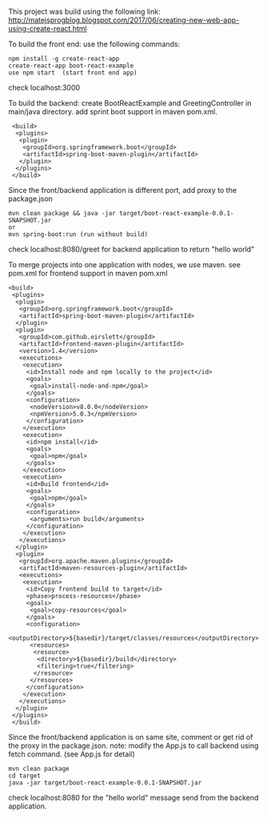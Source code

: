 This project was build using the following link:
http://matejsprogblog.blogspot.com/2017/06/creating-new-web-app-using-create-react.html

To build the front end: use the following commands:
```
npm install -g create-react-app
create-react-app boot-react-example
use npm start  (start front end app)
```
check localhost:3000

To build the backend: 
create BootReactExample and GreetingController in main/java directory.
add sprint boot support in maven pom.xml.

```
 <build>
  <plugins>
   <plugin>
    <groupId>org.springframework.boot</groupId>
    <artifactId>spring-boot-maven-plugin</artifactId>
   </plugin>   
  </plugins>
 </build>
 ```

Since the front/backend application is different port, add proxy to the package.json
```
mvn clean package && java -jar target/boot-react-example-0.0.1-SNAPSHOT.jar
or 
mvn spring-boot:run (run without build)
```
check localhost:8080/greet for backend application to return "hello world"
 
To merge projects into one application with nodes, we use maven.
see pom.xml for frontend support in maven pom.xml

```
<build>
 <plugins>
  <plugin>
   <groupId>org.springframework.boot</groupId>
   <artifactId>spring-boot-maven-plugin</artifactId>
  </plugin>   
  <plugin>
   <groupId>com.github.eirslett</groupId>
   <artifactId>frontend-maven-plugin</artifactId>
   <version>1.4</version>
   <executions>
    <execution>
     <id>Install node and npm locally to the project</id>
     <goals>
      <goal>install-node-and-npm</goal>
     </goals>
     <configuration>
      <nodeVersion>v8.0.0</nodeVersion>
      <npmVersion>5.0.3</npmVersion>
     </configuration>
    </execution>
    <execution>
     <id>npm install</id>
     <goals>
      <goal>npm</goal>
     </goals>
    </execution>
    <execution>
     <id>Build frontend</id>
     <goals>
      <goal>npm</goal>
     </goals>
     <configuration>
      <arguments>run build</arguments>
     </configuration>
    </execution>
   </executions>
  </plugin> 
  <plugin>
   <groupId>org.apache.maven.plugins</groupId>
   <artifactId>maven-resources-plugin</artifactId>
   <executions>
    <execution>
     <id>Copy frontend build to target</id>
     <phase>process-resources</phase>
     <goals>
      <goal>copy-resources</goal>
     </goals>
     <configuration>
      <outputDirectory>${basedir}/target/classes/resources</outputDirectory>
      <resources>
       <resource>
        <directory>${basedir}/build</directory>
        <filtering>true</filtering>
       </resource>
      </resources>
     </configuration>
    </execution>
   </executions>
  </plugin>
 </plugins>
 </build>
```

Since the front/backend application is on same site, comment or get rid of the proxy in the package.json.
note: modify the App.js to call backend using fetch command. (see App.js for detail)
```
mvn clean package
cd target
java -jar target/boot-react-example-0.0.1-SNAPSHOT.jar
```
check localhost:8080 for the "hello world" message send from the backend application.
